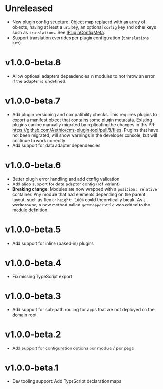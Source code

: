 # Unreleased

- New plugin config structure. Object map replaced with an array of objects, having at least a `uri` key, an optional `config` key and other keys such as `translations`. See [IPluginConfigMeta](./src/IPluginConfigMeta.ts).
- Support translation overrides per plugin configuration (`translations` key)

# v1.0.0-beta.8

- Allow optional adapters dependencies in modules to not throw an error if the adapter is undefined.

# v1.0.0-beta.7

- Add plugin versioning and compatibility checks. This requires plugins to export a manifest object that contains some plugin metadata. Existing plugins can be manually migrated by replicating the changes in this PR: https://github.com/Alethio/cms-plugin-tool/pull/8/files. Plugins that have not been migrated, will show warnings in the developer console, but will continue to work correctly.
- Add support for data adapter dependencies

# v1.0.0-beta.6

- Better plugin error handling and add config validation
- Add alias support for data adapter config (ref variant)
- **Breaking change**: Modules are now wrapped with a `position: relative` container. Any module that had elements depending on the parent layout, such as flex or `height: 100%` could theoretically break. As a workaround, a new method called `getWrapperStyle` was added to the module definition.

# v1.0.0-beta.5

- Add support for inline (baked-in) plugins

# v1.0.0-beta.4

- Fix missing TypeScript export

# v1.0.0-beta.3

- Add support for sub-path routing for apps that are not deployed on the domain root

# v1.0.0-beta.2

- Add support for configuration options per module / per page

# v1.0.0-beta.1

- Dev tooling support: Add TypeScript declaration maps

